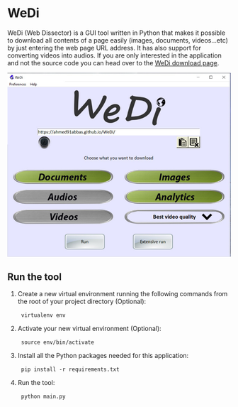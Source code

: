 
# WeDi
WeDi (Web Dissector) is a GUI tool written in Python that makes it possible to download all contents of a page easily (images, documents, videos...etc) by just entering the web page URL address. It has also support for converting videos into audios.
If you are only interested in the application and not the source code you can head over to the [WeDi download page](https://ahmed91abbas.github.io/WeDi/).

![WeDi main screen](https://github.com/ahmed91abbas/wedi/blob/master/textures/wedi-main-screen.jpg?raw=true)

## Run the tool

1. Create a new virtual environment running the following commands from the root of your project directory (Optional):

        virtualenv env

1. Activate your new virtual environment (Optional):

        source env/bin/activate

1. Install all the Python packages needed for this application:

        pip install -r requirements.txt

1. Run the tool:

        python main.py

